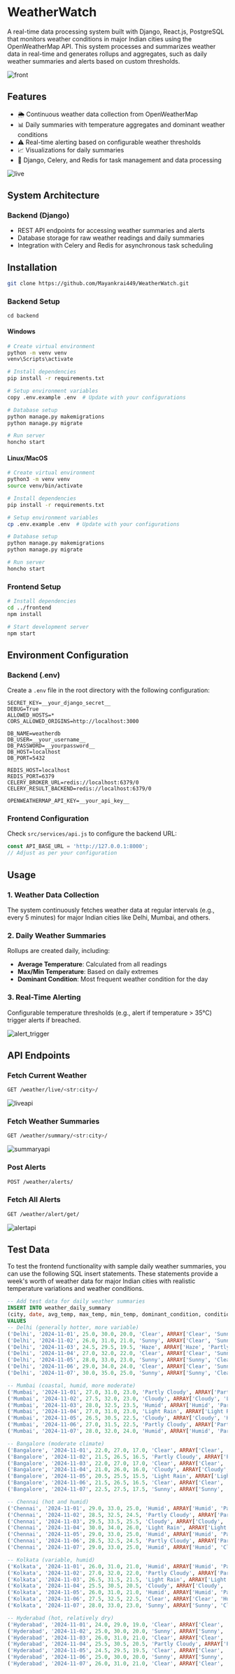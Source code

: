 # WeatherWatch

A real-time data processing system built with Django, React.js, PostgreSQL that monitors weather conditions in major Indian cities using the OpenWeatherMap API. This system processes and summarizes weather data in real-time and generates rollups and aggregates, such as daily weather summaries and alerts based on custom thresholds.

![front](images/summary.png)

## Features

* 🌦️ Continuous weather data collection from OpenWeatherMap
* 📊 Daily summaries with temperature aggregates and dominant weather conditions
* ⚠️ Real-time alerting based on configurable weather thresholds
* 📈 Visualizations for daily summaries
* 🐍 Django, Celery, and Redis for task management and data processing

![live](images/live.png)

## System Architecture

### Backend (Django)
* REST API endpoints for accessing weather summaries and alerts
* Database storage for raw weather readings and daily summaries
* Integration with Celery and Redis for asynchronous task scheduling


## Installation
```bash
git clone https://github.com/Mayankrai449/WeatherWatch.git
```

### Backend Setup
```
cd backend
```

#### Windows
```bash
# Create virtual environment
python -m venv venv
venv\Scripts\activate

# Install dependencies
pip install -r requirements.txt

# Setup environment variables
copy .env.example .env  # Update with your configurations

# Database setup
python manage.py makemigrations
python manage.py migrate

# Run server
honcho start
```

#### Linux/MacOS
```bash
# Create virtual environment
python3 -m venv venv
source venv/bin/activate

# Install dependencies
pip install -r requirements.txt

# Setup environment variables
cp .env.example .env  # Update with your configurations

# Database setup
python manage.py makemigrations
python manage.py migrate

# Run server
honcho start
```

### Frontend Setup
```bash
# Install dependencies
cd ../frontend
npm install

# Start development server
npm start
```

## Environment Configuration

### Backend (.env)

Create a `.env` file in the root directory with the following configuration:

```plaintext
SECRET_KEY=__your_django_secret__
DEBUG=True
ALLOWED_HOSTS=*
CORS_ALLOWED_ORIGINS=http://localhost:3000

DB_NAME=weatherdb
DB_USER=__your_username__
DB_PASSWORD=__yourpassword__
DB_HOST=localhost
DB_PORT=5432

REDIS_HOST=localhost
REDIS_PORT=6379
CELERY_BROKER_URL=redis://localhost:6379/0
CELERY_RESULT_BACKEND=redis://localhost:6379/0

OPENWEATHERMAP_API_KEY=__your_api_key__
```

### Frontend Configuration
Check `src/services/api.js` to configure the backend URL:
```javascript
const API_BASE_URL = 'http://127.0.0.1:8000';
// Adjust as per your configuration
```

## Usage

### 1. Weather Data Collection
The system continuously fetches weather data at regular intervals (e.g., every 5 minutes) for major Indian cities like Delhi, Mumbai, and others.

### 2. Daily Weather Summaries
Rollups are created daily, including:
* **Average Temperature**: Calculated from all readings
* **Max/Min Temperature**: Based on daily extremes
* **Dominant Condition**: Most frequent weather condition for the day

### 3. Real-Time Alerting
Configurable temperature thresholds (e.g., alert if temperature > 35°C) trigger alerts if breached.

![alert_trigger](images/trigger.png)

## API Endpoints

### Fetch Current Weather
```bash
GET /weather/live/<str:city>/
```

![liveapi](images/liveapi.png)

### Fetch Weather Summaries
```bash
GET /weather/summary/<str:city>/
```

![summaryapi](images/summaryapi.png)

### Post Alerts
```bash
POST /weather/alerts/
```

### Fetch All Alerts
```bash
GET /weather/alert/get/
```

![alertapi](images/alertapi.png)

## Test Data

To test the frontend functionality with sample daily weather summaries, you can use the following SQL insert statements. These statements provide a week's worth of weather data for major Indian cities with realistic temperature variations and weather conditions.

```sql
-- Add test data for daily weather summaries
INSERT INTO weather_daily_summary 
(city, date, avg_temp, max_temp, min_temp, dominant_condition, conditions, readings_count)
VALUES
-- Delhi (generally hotter, more variable)
('Delhi', '2024-11-01', 25.0, 30.0, 20.0, 'Clear', ARRAY['Clear', 'Sunny', 'Haze'], 24),
('Delhi', '2024-11-02', 26.0, 31.0, 21.0, 'Sunny', ARRAY['Clear', 'Sunny', 'Haze'], 24),
('Delhi', '2024-11-03', 24.5, 29.5, 19.5, 'Haze', ARRAY['Haze', 'Partly Cloudy'], 24),
('Delhi', '2024-11-04', 27.0, 32.0, 22.0, 'Clear', ARRAY['Clear', 'Sunny'], 24),
('Delhi', '2024-11-05', 28.0, 33.0, 23.0, 'Sunny', ARRAY['Sunny', 'Clear', 'Haze'], 24),
('Delhi', '2024-11-06', 29.0, 34.0, 24.0, 'Clear', ARRAY['Clear', 'Sunny'], 24),
('Delhi', '2024-11-07', 30.0, 35.0, 25.0, 'Sunny', ARRAY['Sunny', 'Clear'], 24),

-- Mumbai (coastal, humid, more moderate)
('Mumbai', '2024-11-01', 27.0, 31.0, 23.0, 'Partly Cloudy', ARRAY['Partly Cloudy', 'Humid'], 24),
('Mumbai', '2024-11-02', 27.5, 32.0, 23.0, 'Cloudy', ARRAY['Cloudy', 'Light Rain', 'Humid'], 24),
('Mumbai', '2024-11-03', 28.0, 32.5, 23.5, 'Humid', ARRAY['Humid', 'Partly Cloudy'], 24),
('Mumbai', '2024-11-04', 27.0, 31.0, 23.0, 'Light Rain', ARRAY['Light Rain', 'Cloudy', 'Humid'], 24),
('Mumbai', '2024-11-05', 26.5, 30.5, 22.5, 'Cloudy', ARRAY['Cloudy', 'Humid'], 24),
('Mumbai', '2024-11-06', 27.0, 31.5, 22.5, 'Partly Cloudy', ARRAY['Partly Cloudy', 'Humid'], 24),
('Mumbai', '2024-11-07', 28.0, 32.0, 24.0, 'Humid', ARRAY['Humid', 'Partly Cloudy'], 24),

-- Bangalore (moderate climate)
('Bangalore', '2024-11-01', 22.0, 27.0, 17.0, 'Clear', ARRAY['Clear', 'Mild'], 24),
('Bangalore', '2024-11-02', 21.5, 26.5, 16.5, 'Partly Cloudy', ARRAY['Partly Cloudy', 'Mild'], 24),
('Bangalore', '2024-11-03', 22.0, 27.0, 17.0, 'Clear', ARRAY['Clear', 'Mild'], 24),
('Bangalore', '2024-11-04', 21.0, 26.0, 16.0, 'Cloudy', ARRAY['Cloudy', 'Light Rain'], 24),
('Bangalore', '2024-11-05', 20.5, 25.5, 15.5, 'Light Rain', ARRAY['Light Rain', 'Cloudy'], 24),
('Bangalore', '2024-11-06', 21.5, 26.5, 16.5, 'Clear', ARRAY['Clear', 'Mild'], 24),
('Bangalore', '2024-11-07', 22.5, 27.5, 17.5, 'Sunny', ARRAY['Sunny', 'Clear'], 24),

-- Chennai (hot and humid)
('Chennai', '2024-11-01', 29.0, 33.0, 25.0, 'Humid', ARRAY['Humid', 'Partly Cloudy'], 24),
('Chennai', '2024-11-02', 28.5, 32.5, 24.5, 'Partly Cloudy', ARRAY['Partly Cloudy', 'Humid'], 24),
('Chennai', '2024-11-03', 29.5, 33.5, 25.5, 'Cloudy', ARRAY['Cloudy', 'Humid', 'Light Rain'], 24),
('Chennai', '2024-11-04', 30.0, 34.0, 26.0, 'Light Rain', ARRAY['Light Rain', 'Humid'], 24),
('Chennai', '2024-11-05', 29.0, 33.0, 25.0, 'Humid', ARRAY['Humid', 'Partly Cloudy'], 24),
('Chennai', '2024-11-06', 28.5, 32.5, 24.5, 'Partly Cloudy', ARRAY['Partly Cloudy', 'Humid'], 24),
('Chennai', '2024-11-07', 29.0, 33.0, 25.0, 'Humid', ARRAY['Humid', 'Clear'], 24),

-- Kolkata (variable, humid)
('Kolkata', '2024-11-01', 26.0, 31.0, 21.0, 'Humid', ARRAY['Humid', 'Partly Cloudy'], 24),
('Kolkata', '2024-11-02', 27.0, 32.0, 22.0, 'Partly Cloudy', ARRAY['Partly Cloudy', 'Humid'], 24),
('Kolkata', '2024-11-03', 26.5, 31.5, 21.5, 'Light Rain', ARRAY['Light Rain', 'Cloudy', 'Humid'], 24),
('Kolkata', '2024-11-04', 25.5, 30.5, 20.5, 'Cloudy', ARRAY['Cloudy', 'Humid'], 24),
('Kolkata', '2024-11-05', 26.0, 31.0, 21.0, 'Humid', ARRAY['Humid', 'Partly Cloudy'], 24),
('Kolkata', '2024-11-06', 27.5, 32.5, 22.5, 'Clear', ARRAY['Clear', 'Humid'], 24),
('Kolkata', '2024-11-07', 28.0, 33.0, 23.0, 'Sunny', ARRAY['Sunny', 'Clear', 'Humid'], 24),

-- Hyderabad (hot, relatively dry)
('Hyderabad', '2024-11-01', 24.0, 29.0, 19.0, 'Clear', ARRAY['Clear', 'Sunny'], 24),
('Hyderabad', '2024-11-02', 25.0, 30.0, 20.0, 'Sunny', ARRAY['Sunny', 'Clear'], 24),
('Hyderabad', '2024-11-03', 26.0, 31.0, 21.0, 'Clear', ARRAY['Clear', 'Sunny'], 24),
('Hyderabad', '2024-11-04', 25.5, 30.5, 20.5, 'Partly Cloudy', ARRAY['Partly Cloudy', 'Clear'], 24),
('Hyderabad', '2024-11-05', 24.5, 29.5, 19.5, 'Clear', ARRAY['Clear', 'Sunny'], 24),
('Hyderabad', '2024-11-06', 25.0, 30.0, 20.0, 'Sunny', ARRAY['Sunny', 'Clear'], 24),
('Hyderabad', '2024-11-07', 26.0, 31.0, 21.0, 'Clear', ARRAY['Clear', 'Sunny'], 24);
```

